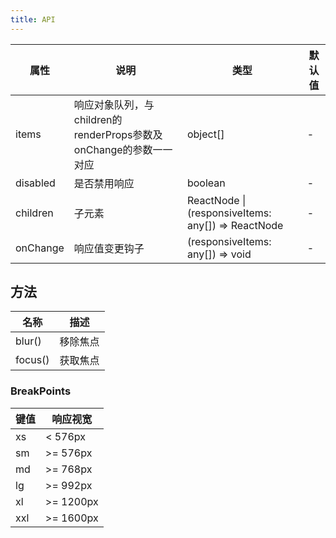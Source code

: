 ```yaml
---
title: API
---
```


| 属性 | 说明 | 类型 | 默认值 |
| --- | --- | --- | --- |
| items | 响应对象队列，与children的renderProps参数及onChange的参数一一对应 | object[] | - |
| disabled | 是否禁用响应 | boolean | - |
| children | 子元素 | ReactNode \| (responsiveItems: any[]) => ReactNode | - |
| onChange | 响应值变更钩子 | (responsiveItems: any[]) => void | - |

## 方法

| 名称 | 描述 |
| --- | --- |
| blur() | 移除焦点 |
| focus() | 获取焦点 |

### BreakPoints

| 键值      | 响应视宽                                     |
|-----------|------------------------------------------|
| xs  |  < 576px | 
| sm  | >= 576px |
| md  | >= 768px |
| lg  | >= 992px | 
| xl  | >= 1200px | 
| xxl | >= 1600px | 
